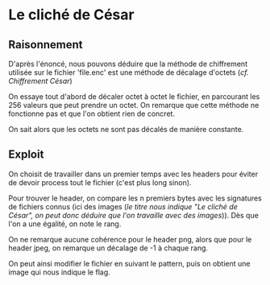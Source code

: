 # Le cliché de César
## Raisonnement 
D'après l'énoncé, nous pouvons déduire que la méthode de chiffrement utilisée sur le fichier 'file.enc' est une méthode de décalage d'octets (*cf. Chiffrement César*)

On essaye tout d'abord de décaler octet à octet le fichier, en parcourant les 256 valeurs que peut prendre un octet. On remarque que cette méthode ne fonctionne pas et que l'on obtient rien de concret. 

On sait alors que les octets ne sont pas décalés de manière constante.

## Exploit
On choisit de travailler dans un premier temps avec les headers pour éviter de devoir process tout le fichier (c'est plus long sinon).

Pour trouver le header, on compare les n premiers bytes avec les signatures de fichiers connus (ici des images (*le titre nous indique "Le cliché de César", on peut donc déduire que l'on travaille avec des images*)). Dès que l'on a une égalité, on note le rang.

On ne remarque aucune cohérence pour le header png, alors que pour le header jpeg, on remarque un décalage de -1 à chaque rang.

On peut ainsi modifier le fichier en suivant le pattern, puis on obtient une image qui nous indique le flag.

